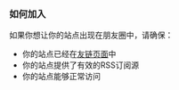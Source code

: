 <div id="friend-circle-lite-root"></div>
<script>
    if (typeof UserConfig === 'undefined') {
        var UserConfig = {
            // 填写你的fc Lite地址
            private_api_url: 'https://fc.fis.ink/',
            // 点击加载更多时，一次最多加载几篇文章，默认20
            page_turning_number: 24,
            // 头像加载失败时，默认头像地址
            error_img: 'https://cdn.fis.ink/img/2025/07/22/687f17323321a.png',
        }
    }
</script>
<link rel="stylesheet" href="https://file.fis.ink/css/blog/friend-circle-lite/min.css">
<script src="https://fastly.jsdelivr.net/gh/willow-god/Friend-Circle-Lite/main/fclite.min.js"></script>


### 如何加入

如果你想让你的站点出现在朋友圈中，请确保：

- 你的站点已经在[友链页面](/friends)中
- 你的站点提供了有效的RSS订阅源
- 你的站点能够正常访问
